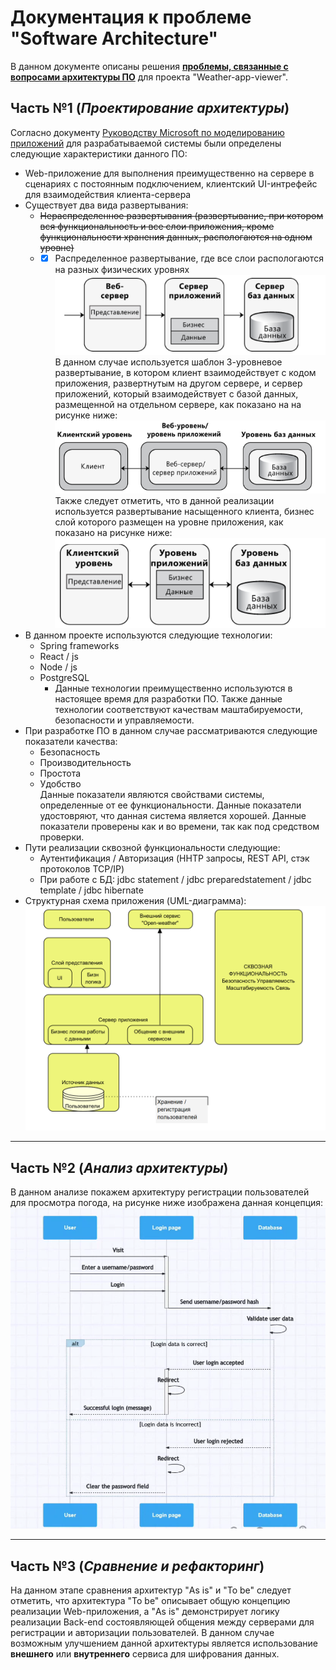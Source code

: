 # Документация к проблеме "Software Architecture"
В данном документе описаны решения [__проблемы, связанные с вопросами архитектуры ПО__](https://github.com/MichaelSemenov/Weather-app-viewer/issues/11) для проекта "Weather-app-viewer".

## Часть №1 (___Проектирование архитектуры___)
Согласно документу [Руководству Microsoft по моделированию приложений](https://cdn.discordapp.com/attachments/1146415288385015818/1202877423314796564/Lab3.pdf?ex=65fd3266&is=65eabd66&hm=983b638886c3bacb5d1b8381b25dadf4d560fa43d784c981b24d36ae80647c11&) для разрабатываемой системы были определены следующие характеристики данного ПО:
+ Web-приложение для выполнения преимущественно на сервере в сценариях с постоянным подключением, клиентский UI-интрефейс для взаимодействия клиента-сервера
+ Существует два вида развертывания:
    + ~~Нераспределенное развертывания (развертывание, при котором вся функциональность и все слои приложения, кроме функциональности хранения данных, распологаются на одном уровне)~~
    + - [x] Распределенное развертывание, где все слои распологаются на разных физических уровнях
  ![Распределенное развертывание](image-1.png "Распределенное развертывание")
  В данном случае используется шаблон 3-уровневое развертывание, в котором клиент взаимодействует с кодом приложения, развертнутым на другом сервере, и сервер приложений, который взаимодействует с базой данных, размещенной на отдельном сервере, как показано на на рисунке ниже:
  ![3-уровневое развертывание](image-2.png "3-уровневое развертывание")
  Также следует отметить, что в данной реализации используется развертывание насыщенного клиента, бизнес слой которого размещен на уровне приложения, как показано на рисунке ниже:
  ![Развертывание насыщенного клиента](image-3.png "Развертывание насыщенного клиента")
  
+ В данном проекте используются следующие технологии:
  + Spring frameworks
  + React / js
  + Node / js
  + PostgreSQL
    + Данные технологии преимущественно используются в настоящее время для разработки ПО. Также данные технологии соответствуют качествам маштабируемости, безопасности и управляемости.
+ При разработке ПО в данном случае рассматриваются следующие показатели качества:
  + Безопасность
  + Производительность
  + Простота
  + Удобство<br>
Данные показатели являются свойствами системы, определенные от ее функциональности. Данные показатели удостовряют, что данная система является хорошей. Данные показатели проверены как и во времени, так как под средством проверки.
+ Пути реализации сквозной функциональности следующие:
  + Аутентификация / Авторизация (HHTP запросы, REST API, стэк протоколов TCP/IP)
  + При работе с БД: jdbc statement / jdbc preparedstatement / jdbc template / jdbc hibernate
+ Структурная схема приложения (UML-диаграмма):
![Структурная схема приложения](image-5.png "Структурная схема приложения")
___
## Часть №2 (___Анализ архитектуры___)
 В данном анализе покажем архитектуру регистрации пользователей для просмотра погода, на рисунке ниже изображена данная концепция:
 ![Диаграмма последовательности регистрации и авторизации пользователей](image-6.png "Решистрация и авторизация пользователей")
 ___
 ## Часть №3 (___Сравнение и рефакторинг___)
На данном этапе сравнения архитектур "As is" и "To be" следует отметить, что архитектура "To be" описывает общую концепцию реализации Web-приложения, а "As is" демонстрирует логику реализации Back-end состоявляющей общения между серверами для регистрации и авторизации пользователей.
В данном случае возможным улучшением данной архитектуры является использование __внешнего__ или __внутреннего__ сервиса для шифрования данных.


